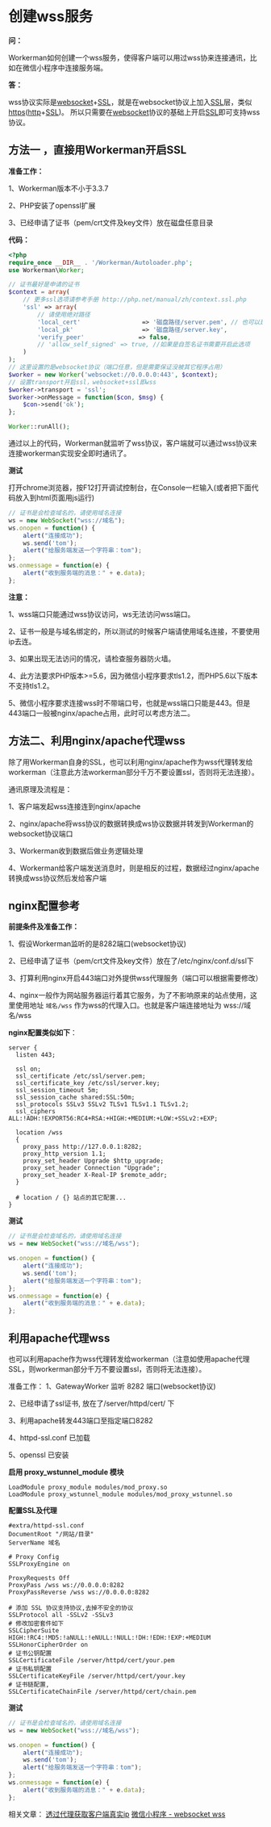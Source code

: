 # 创建wss服务

**问：**

Workerman如何创建一个wss服务，使得客户端可以用过wss协来连接通讯，比如在微信小程序中连接服务端。


**答：**

wss协议实际是[websocket](http://baike.baidu.com/item/WebSocket)+[SSL](http://baike.baidu.com/item/ssl)，就是在websocket协议上加入[SSL](http://baike.baidu.com/item/ssl)层，类似[https](http://baike.baidu.com/item/https)([http](http://baike.baidu.com/item/http)+[SSL](http://baike.baidu.com/item/ssl))。
所以只需要在[websocket](http://baike.baidu.com/item/WebSocket)协议的基础上开启[SSL](http://baike.baidu.com/item/ssl)即可支持wss协议。


## 方法一 ，直接用Workerman开启SSL

**准备工作：**

1、Workerman版本不小于3.3.7

2、PHP安装了openssl扩展

3、已经申请了证书（pem/crt文件及key文件）放在磁盘任意目录

**代码：**

```php
<?php
require_once __DIR__ . '/Workerman/Autoloader.php';
use Workerman\Worker;

// 证书最好是申请的证书
$context = array(
    // 更多ssl选项请参考手册 http://php.net/manual/zh/context.ssl.php
    'ssl' => array(
        // 请使用绝对路径
        'local_cert'                 => '磁盘路径/server.pem', // 也可以是crt文件
        'local_pk'                   => '磁盘路径/server.key',
        'verify_peer'               => false,
        // 'allow_self_signed' => true, //如果是自签名证书需要开启此选项
    )
);
// 这里设置的是websocket协议（端口任意，但是需要保证没被其它程序占用）
$worker = new Worker('websocket://0.0.0.0:443', $context);
// 设置transport开启ssl，websocket+ssl即wss
$worker->transport = 'ssl';
$worker->onMessage = function($con, $msg) {
    $con->send('ok');
};

Worker::runAll();
```

通过以上的代码，Workerman就监听了wss协议，客户端就可以通过wss协议来连接workerman实现安全即时通讯了。

**测试**

打开chrome浏览器，按F12打开调试控制台，在Console一栏输入(或者把下面代码放入到html页面用js运行)

```javascript
// 证书是会检查域名的，请使用域名连接
ws = new WebSocket("wss://域名");
ws.onopen = function() {
    alert("连接成功");
    ws.send('tom');
    alert("给服务端发送一个字符串：tom");
};
ws.onmessage = function(e) {
    alert("收到服务端的消息：" + e.data);
};
```

**注意：**

1、wss端口只能通过wss协议访问，ws无法访问wss端口。

2、证书一般是与域名绑定的，所以测试的时候客户端请使用域名连接，不要使用ip去连。

3、如果出现无法访问的情况，请检查服务器防火墙。

4、此方法要求PHP版本>=5.6，因为微信小程序要求tls1.2，而PHP5.6以下版本不支持tls1.2。

5、微信小程序要求连接wss时不带端口号，也就是wss端口只能是443。但是443端口一般被nginx/apache占用，此时可以考虑方法二。


## 方法二、利用nginx/apache代理wss

除了用Workerman自身的SSL，也可以利用nginx/apache作为wss代理转发给workerman（注意此方法workerman部分千万不要设置ssl，否则将无法连接）。

通讯原理及流程是：

1、客户端发起wss连接连到nginx/apache

2、nginx/apache将wss协议的数据转换成ws协议数据并转发到Workerman的websocket协议端口

3、Workerman收到数据后做业务逻辑处理

4、Workerman给客户端发送消息时，则是相反的过程，数据经过nginx/apache转换成wss协议然后发给客户端


## nginx配置参考
**前提条件及准备工作：**

1、假设Workerman监听的是8282端口(websocket协议)

2、已经申请了证书（pem/crt文件及key文件）放在了/etc/nginx/conf.d/ssl下

3、打算利用nginx开启443端口对外提供wss代理服务（端口可以根据需要修改）

4、nginx一般作为网站服务器运行着其它服务，为了不影响原来的站点使用，这里使用地址 ```域名/wss``` 作为wss的代理入口。也就是客户端连接地址为 wss://域名/wss

**nginx配置类似如下**：
```
server {
  listen 443;

  ssl on;
  ssl_certificate /etc/ssl/server.pem;
  ssl_certificate_key /etc/ssl/server.key;
  ssl_session_timeout 5m;
  ssl_session_cache shared:SSL:50m;
  ssl_protocols SSLv3 SSLv2 TLSv1 TLSv1.1 TLSv1.2;
  ssl_ciphers ALL:!ADH:!EXPORT56:RC4+RSA:+HIGH:+MEDIUM:+LOW:+SSLv2:+EXP;

  location /wss
  {
    proxy_pass http://127.0.0.1:8282;
    proxy_http_version 1.1;
    proxy_set_header Upgrade $http_upgrade;
    proxy_set_header Connection "Upgrade";
    proxy_set_header X-Real-IP $remote_addr;
  }
  
  # location / {} 站点的其它配置...
}
```
**测试**
```javascript
// 证书是会检查域名的，请使用域名连接
ws = new WebSocket("wss://域名/wss");

ws.onopen = function() {
    alert("连接成功");
    ws.send('tom');
    alert("给服务端发送一个字符串：tom");
};
ws.onmessage = function(e) {
    alert("收到服务端的消息：" + e.data);
};
```

## 利用apache代理wss

也可以利用apache作为wss代理转发给workerman（注意如使用apache代理SSL，则workerman部分千万不要设置ssl，否则将无法连接）。

准备工作：
1、GatewayWorker 监听 8282 端口(websocket协议)

2、已经申请了ssl证书, 放在了/server/httpd/cert/ 下

3、利用apache转发443端口至指定端口8282

4、httpd-ssl.conf 已加载

5、openssl 已安装

**启用 proxy_wstunnel_module 模块**
```
LoadModule proxy_module modules/mod_proxy.so
LoadModule proxy_wstunnel_module modules/mod_proxy_wstunnel.so
```

**配置SSL及代理**
```
#extra/httpd-ssl.conf
DocumentRoot "/网站/目录"
ServerName 域名

# Proxy Config
SSLProxyEngine on

ProxyRequests Off
ProxyPass /wss ws://0.0.0.0:8282
ProxyPassReverse /wss ws://0.0.0.0:8282

# 添加 SSL 协议支持协议,去掉不安全的协议
SSLProtocol all -SSLv2 -SSLv3
# 修改加密套件如下
SSLCipherSuite HIGH:!RC4:!MD5:!aNULL:!eNULL:!NULL:!DH:!EDH:!EXP:+MEDIUM
SSLHonorCipherOrder on
# 证书公钥配置
SSLCertificateFile /server/httpd/cert/your.pem
# 证书私钥配置
SSLCertificateKeyFile /server/httpd/cert/your.key
# 证书链配置,
SSLCertificateChainFile /server/httpd/cert/chain.pem
```

**测试**
```javascript
// 证书是会检查域名的，请使用域名连接
ws = new WebSocket("wss://域名/wss");

ws.onopen = function() {
    alert("连接成功");
    ws.send('tom');
    alert("给服务端发送一个字符串：tom");
};
ws.onmessage = function(e) {
    alert("收到服务端的消息：" + e.data);
};
```

相关文章：
[透过代理获取客户端真实ip](546067)
[微信小程序 - websocket wss](https://sevming.github.io/Php/wxapp-websocket.html)

